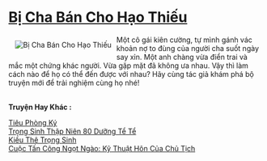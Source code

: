<a href="https://utruyen.com/bi-cha-ban-cho-hao-thieu/22037/" title="Bị Cha Bán Cho Hạo Thiếu"><h1>Bị Cha Bán Cho Hạo Thiếu</h1></a><div style="display:table"><img align="right" style="float: left; padding: 10px;" src="https://utruyen.com/images/story/200x260/bi-cha-ban-cho-hao-thieu.jpg" alt="Bị Cha Bán Cho Hạo Thiếu">Một cô gái kiên cường, tự mình gánh vác khoản nợ to đùng của người cha suốt ngày say xỉn. Một anh chàng vừa điển trai và mắc một chứng khác người. Vừa gặp mặt đã không ưa nhau. Vậy thì làm cách nào để họ có thể đến được với nhau? Hãy cùng tác giả khám phá bộ truyện mới để trải nghiệm cùng họ nhé! </div><p><br><b>Truyện Hay Khác :</b></p><a href="https://utruyen.com/tieu-phong-ky/25276/" alt="Tiêu Phòng Ký">Tiêu Phòng Ký</a><br/><a href="https://github.com/quanluxury/dammy/tree/master/truyenhay/24722/" alt="Trọng Sinh Thập Niên 80 Dưỡng Tể Tể">Trọng Sinh Thập Niên 80 Dưỡng Tể Tể</a><br/><a href="https://github.com/quanluxury/ngontinhhot/tree/master/truyenhay/18912/" alt="Kiều Thê Trọng Sinh">Kiều Thê Trọng Sinh</a><br/><a href="https://github.com/quanluxury/ngontinhhot/tree/master/truyenhay/19137/" alt="Cuộc Tấn Công Ngọt Ngào: Kỹ Thuật Hôn Của Chủ Tịch">Cuộc Tấn Công Ngọt Ngào: Kỹ Thuật Hôn Của Chủ Tịch</a><br/>
